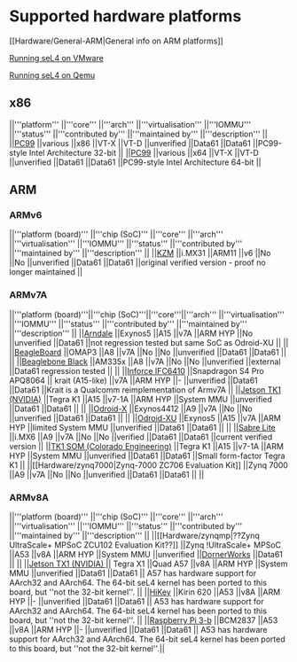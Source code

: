 # Supported hardware platforms
 [[Hardware/General-ARM|General info
on ARM platforms]]

[Running seL4 on VMware](Hardware/VMware)

[Running seL4 on Qemu](Hardware/Qemu)

## x86
 ||'''platform''' ||'''core''' ||'''arch'''
||'''virtualisation''' ||'''IOMMU''' ||'''status''' ||'''contributed
by''' ||'''maintained by''' ||'''description''' ||
||[PC99](Hardware/IA32) ||various ||x86 ||VT-X ||VT-D ||unverified
||Data61 ||Data61 ||PC99-style Intel Architecture 32-bit ||
||[PC99](Hardware/IA32) ||various ||x64 ||VT-X ||VT-D ||unverified
||Data61 ||Data61 ||PC99-style Intel Architecture 64-bit ||

## ARM


### ARMv6


||'''platform (board)''' ||'''chip (SoC)''' ||'''core''' ||'''arch'''
||'''virtualisation''' ||'''IOMMU''' ||'''status''' ||'''contributed
by''' ||'''maintained by''' ||'''description''' ||
||[KZM](Hardware/Kzm) ||i.MX31 ||ARM11 ||v6 ||No ||No ||unverified
||Data61 ||Data61 ||original verified version - proof no longer
maintained ||

### ARMv7A


||'''platform (board)'''||'''chip (SoC)'''||'''core'''||'''arch'''
||'''virtualisation''' ||'''IOMMU''' ||'''status''' ||'''contributed
by''' ||'''maintained by''' ||'''description''' ||
||[Arndale](Hardware/arndale) ||Exynos5 ||A15 ||v7A ||ARM HYP ||No
||unverified ||Data61 ||not regression tested but same SoC as Odroid-XU
|| || ||[BeagleBoard](Hardware/BeagleBoard) ||OMAP3 ||A8 ||v7A ||No
||No ||unverified ||Data61 ||Data61 || ||
||[Beaglebone Black](Hardware/Beaglebone) ||AM335x ||A8 ||v7A ||No
||No ||unverified ||external ||Data61 regression tested || ||
||[Inforce IFC6410](Hardware/IF6410) ||Snapdragon S4 Pro APQ8064 ||
krait (A15-like) ||v7A ||ARM HYP ||- ||unverified ||Data61 ||Data61
||Krait is a Qualcomm reimplementation of Armv7A ||
||[Jetson TK1 (NVIDIA)](Hardware/jetsontk1) ||Tegra K1 ||A15
||v7-1A ||ARM HYP ||System MMU ||unverified ||Data61 ||Data61 || ||
||[Odroid-X](Hardware/odroidx) ||Exynos4412 ||A9 ||v7A ||No ||No
||unverified ||Data61 ||Data61 || ||
||[Odroid-XU](Hardware/odriod-XU) ||Exynos5 ||A15 ||v7A ||ARM HYP
||limited System MMU ||unverified ||Data61 ||Data61 || ||
||[Sabre Lite](Hardware/sabreLite) ||i.MX6 ||A9 ||v7A ||No ||No
||verified ||Data61 ||Data61 ||current verified version ||
||[TK1 SOM (Colorado Engineering)](Hardware/CEI_TK1_SOM) ||Tegra
K1 ||A15 ||v7-1A ||ARM HYP ||System MMU ||unverified ||Data61 ||Data61
||Small form-factor Tegra K1 || ||[[Hardware/zynq7000|Zynq-7000 ZC706
Evaluation Kit]] ||Zynq 7000 ||A9 ||v7A ||No ||No ||unverified
||Data61 ||Data61 || ||

### ARMv8A


||'''platform (board)''' ||'''chip (SoC)''' ||'''core''' ||'''arch'''
||'''virtualisation''' ||'''IOMMU''' ||'''status''' ||'''contributed
by''' ||'''maintained by''' ||'''description''' ||
||[[Hardware/zynqmp|??Zynq UltraScale+ MPSoC ZCU102 Evaluation
Kit??]] ||Zynq !UltraScale+ MPSoC ||A53 ||v8A ||ARM HYP ||System MMU
||unverified ||[DornerWorks](http://dornerworks.com/) ||Data61
|| || ||[Jetson TX1 (NVIDIA) ](Hardware/jetsontx1) || Tegra X1
||Quad A57 ||v8A ||ARM HYP ||System MMU ||unverified ||Data61 ||Data61
|| A57 has hardware support for AArch32 and AArch64. The 64-bit seL4
kernel has been ported to this board, but ''not the 32-bit kernel''. ||
||[HiKey](Hardware/HiKey) ||Kirin 620 ||A53 ||v8A ||ARM HYP ||-
||unverified ||Data61 ||Data61 || A53 has hardware support for AArch32
and AArch64. The 64-bit seL4 kernel has been ported to this board, but
''not the 32-bit kernel''. || ||[Raspberry Pi 3-b](Hardware/Rpi3)
||BCM2837 ||A53 ||v8A ||ARM HYP ||- ||unverified ||Data61 ||Data61 ||
A53 has hardware support for AArch32 and AArch64. The 64-bit seL4 kernel
has been ported to this board, but ''not the 32-bit kernel''.||
